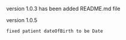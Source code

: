 
version 1.0.3 has been added README.md file

version 1.0.5 

    fixed patient dateOfBirth to be Date 